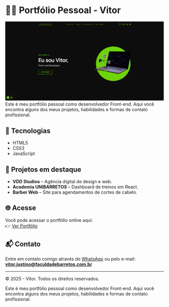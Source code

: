 # 🧑‍💻 Portfólio Pessoal - Vitor

![Imagem do meu portfólio](my-portifolio.png)
Este é meu portfólio pessoal como desenvolvedor Front-end. Aqui você encontra alguns dos meus projetos, habilidades e formas de contato profissional.

## 🚀 Tecnologias

- HTML5
- CSS3
- JavaScript

## 💼 Projetos em destaque

- **VDD Studios** – Agência digital de design e web.
- **Academia UNIBARRETOS** – Dashboard de treinos em React.
- **Barber Web** – Site para agendamentos de cortes de cabelo.

## 🌐 Acesse

Você pode acessar o portfólio online aqui:  
👉 [Ver Portfólio](https://SEU_USUARIO.github.io/NOME_DO_REPO)

## 📬 Contato

Entre em contato comigo através do [WhatsApp](https://wa.me/5517981117587?text=Olá%2C+vim+pelo+seu+portfólio!) ou pelo e-mail: **vitor.justino@faculdadebarretos.com.br**

---

© 2025 - Vitor. Todos os direitos reservados.

Este é meu portfólio pessoal como desenvolvedor Front-end. Aqui você encontra alguns dos meus projetos, habilidades e formas de contato profissional.
